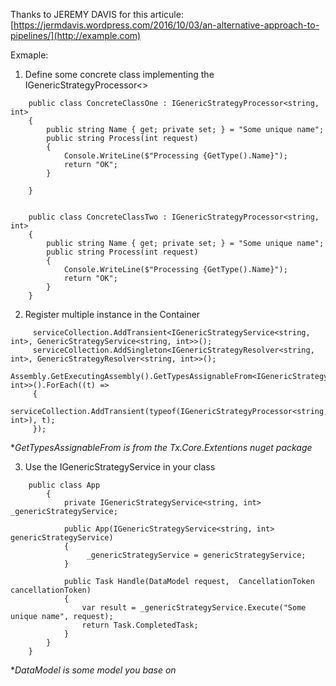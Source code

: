 ﻿Thanks to JEREMY DAVIS for this articule: [https://jermdavis.wordpress.com/2016/10/03/an-alternative-approach-to-pipelines/](http://example.com)

Exmaple:

1. Define some concrete class implementing the IGenericStrategyProcessor<>
```<language>
    public class ConcreteClassOne : IGenericStrategyProcessor<string, int>
    {
        public string Name { get; private set; } = "Some unique name";
        public string Process(int request)
        {
            Console.WriteLine($"Processing {GetType().Name}");
            return "OK";
        }
    
    }


    public class ConcreteClassTwo : IGenericStrategyProcessor<string, int>
    {
        public string Name { get; private set; } = "Some unique name";
        public string Process(int request)
        {
            Console.WriteLine($"Processing {GetType().Name}");
            return "OK";
        }
    }

```


2. Register multiple instance in the Container
```<language>
     serviceCollection.AddTransient<IGenericStrategyService<string, int>, GenericStrategyService<string, int>>();
     serviceCollection.AddSingleton<IGenericStrategyResolver<string, int>, GenericStrategyResolver<string, int>>();
     Assembly.GetExecutingAssembly().GetTypesAssignableFrom<IGenericStrategyProcessor<string, int>>().ForEach((t) =>
     {
        serviceCollection.AddTransient(typeof(IGenericStrategyProcessor<string, int>), t);
     });
```
**GetTypesAssignableFrom is from the Tx.Core.Extentions nuget package*

3. Use the IGenericStrategyService in your class
```<language>
    public class App
        {
            private IGenericStrategyService<string, int> _genericStrategyService;
            
            public App(IGenericStrategyService<string, int> genericStrategyService)
            {
                 _genericStrategyService = genericStrategyService;
            }

            public Task Handle(DataModel request,  CancellationToken cancellationToken)
            {
                var result = _genericStrategyService.Execute("Some unique name", request);
                return Task.CompletedTask;
            }
        }
    }
```
**DataModel is some model you base on*
